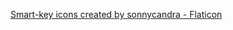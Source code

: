 <!-- Attribution -->
<a href="https://www.flaticon.com/free-icons/smart-key" title="smart-key icons">Smart-key icons created by sonnycandra - Flaticon</a>

